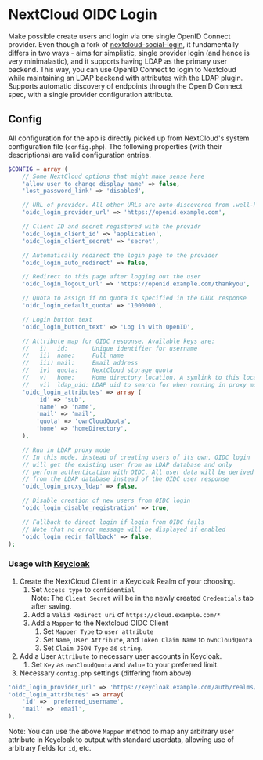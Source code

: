 # NextCloud OIDC Login

Make possible create users and login via one single OpenID Connect provider. Even though a fork of [nextcloud-social-login](https://github.com/zorn-v/nextcloud-social-login), it fundamentally differs in two ways - aims for simplistic, single provider login (and hence is very minimalastic), and it supports having LDAP as the primary user backend. This way, you can use OpenID Connect to login to Nextcloud while maintaining an LDAP backend with attributes with the LDAP plugin. Supports automatic discovery of endpoints through the OpenID Connect spec, with a single provider configuration attribute.

## Config

All configuration for the app is directly picked up from NextCloud's system configuration file (`config.php`). The following properties (with their descriptions) are valid configuration entries.

```php
$CONFIG = array (
    // Some NextCloud options that might make sense here
    'allow_user_to_change_display_name' => false,
    'lost_password_link' => 'disabled',

    // URL of provider. All other URLs are auto-discovered from .well-known
    'oidc_login_provider_url' => 'https://openid.example.com',

    // Client ID and secret registered with the providr
    'oidc_login_client_id' => 'application',
    'oidc_login_client_secret' => 'secret',

    // Automatically redirect the login page to the provider
    'oidc_login_auto_redirect' => false,

    // Redirect to this page after logging out the user
    'oidc_login_logout_url' => 'https://openid.example.com/thankyou',

    // Quota to assign if no quota is specified in the OIDC response
    'oidc_login_default_quota' => '1000000',

    // Login button text
    'oidc_login_button_text' => 'Log in with OpenID',

    // Attribute map for OIDC response. Available keys are:
    //   i)   id:       Unique identifier for username
    //   ii)  name:     Full name
    //   iii) mail:     Email address
    //   iv)  quota:    NextCloud storage quota
    //   v)   home:     Home directory location. A symlink to this location is used
    //   vi)  ldap_uid: LDAP uid to search for when running in proxy mode
    'oidc_login_attributes' => array (
        'id' => 'sub',
        'name' => 'name',
        'mail' => 'mail',
        'quota' => 'ownCloudQuota',
        'home' => 'homeDirectory',
    ),

    // Run in LDAP proxy mode
    // In this mode, instead of creating users of its own, OIDC login
    // will get the existing user from an LDAP database and only
    // perform authentication with OIDC. All user data will be derived
    // from the LDAP database instead of the OIDC user response
    'oidc_login_proxy_ldap' => false,

    // Disable creation of new users from OIDC login
    'oidc_login_disable_registration' => true,

    // Fallback to direct login if login from OIDC fails
    // Note that no error message will be displayed if enabled
    'oidc_login_redir_fallback' => false,
);
```
### Usage with [Keycloak](https://www.keycloak.org/)
1. Create the NextCloud Client in a Keycloak Realm of your choosing.
	1. Set `Access type` to `confidential`  
	Note: The `Client Secret` will be in the newly created `Credentials` tab after saving.
	2. Add a `Valid Redirect uri` of `https://cloud.example.com/*`
	3. Add a `Mapper` to the Nextcloud OIDC Client 
		1. Set `Mapper Type` to `user attribute`
		2. Set `Name`, `User Attribute`, and `Token Claim Name` to `ownCloudQuota`
		3. Set `Claim JSON Type` as `string`.
2. Add a User `Attribute` to necessary user accounts in Keycloak.
	1. Set `Key` as `ownCloudQuota` and `Value` to your preferred limit.
3. Necessary `config.php` settings (differing from above)
```php
'oidc_login_provider_url' => 'https://keycloak.example.com/auth/realms/YOUR_REALM',
'oidc_login_attributes' => array(
	'id' => 'preferred_username',
	'mail' => 'email',
),
```
Note: You can use the above `Mapper` method to map any arbitrary user attribute in Keycloak to output with standard userdata, allowing use of arbitrary fields for `id`, etc.
